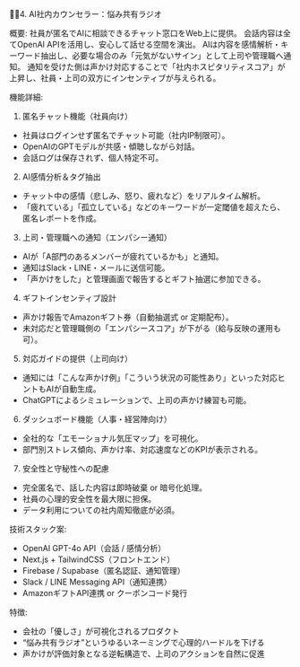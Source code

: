 🧑‍⚕️4. AI社内カウンセラー：悩み共有ラジオ

概要:
社員が匿名でAIに相談できるチャット窓口をWeb上に提供。
会話内容は全てOpenAI APIを活用し、安心して話せる空間を演出。
AIは内容を感情解析・キーワード抽出し、必要な場合のみ「元気がないサイン」として上司や管理職へ通知。
通知を受けた側は声かけ対応することで「社内ホスピタリティスコア」が上昇し、社員・上司の双方にインセンティブが与えられる。

機能詳細:

1. 匿名チャット機能（社員向け）
  - 社員はログインせず匿名でチャット可能（社内IP制限可）。
  - OpenAIのGPTモデルが共感・傾聴しながら対話。
  - 会話ログは保存されず、個人特定不可。

2. AI感情分析＆タグ抽出
  - チャット中の感情（悲しみ、怒り、疲れなど）をリアルタイム解析。
  - 「疲れている」「孤立している」などのキーワードが一定閾値を超えたら、匿名レポートを作成。

3. 上司・管理職への通知（エンパシー通知）
  - AIが「A部門のあるメンバーが疲れているかも」と通知。
  - 通知はSlack・LINE・メールに送信可能。
  - 「声かけをした」と管理画面で報告するとギフト抽選に参加できる。

4. ギフトインセンティブ設計
  - 声かけ報告でAmazonギフト券（自動抽選式 or 定期配布）。
  - 未対応だと管理職側の「エンパシースコア」が下がる（給与反映の運用も可）。

5. 対応ガイドの提供（上司向け）
  - 通知には「こんな声かけ例」「こういう状況の可能性あり」といった対応ヒントもAIが自動生成。
  - ChatGPTによるシミュレーションで、上司の声かけ練習も可能。

6. ダッシュボード機能（人事・経営陣向け）
  - 全社的な「エモーショナル気圧マップ」を可視化。
  - 部門別ストレス傾向、声かけ率、対応速度などのKPIが表示される。

7. 安全性と守秘性への配慮
  - 完全匿名で、話した内容は即時破棄 or 暗号化処理。
  - 社員の心理的安全性を最大限に担保。
  - データ利用についての社内周知徹底が必須。

技術スタック案:
- OpenAI GPT-4o API（会話 / 感情分析）
- Next.js + TailwindCSS（フロントエンド）
- Firebase / Supabase（匿名認証、通知管理）
- Slack / LINE Messaging API（通知連携）
- AmazonギフトAPI連携 or クーポンコード発行

特徴:
- 会社の「優しさ」が可視化されるプロダクト
- “悩み共有ラジオ”というゆるいネーミングで心理的ハードルを下げる
- 声かけが評価対象となる逆転構造で、上司のアクションを自然に促進
